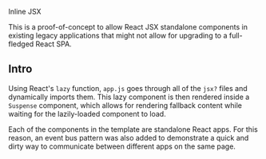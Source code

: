 Inline JSX

This is a proof-of-concept to allow React JSX standalone components in existing legacy applications that might not allow for upgrading to a full-fledged React SPA.

## Intro

Using React's `lazy` function, `app.js` goes through all of the `jsx?` files and dynamically imports them. This lazy component is then rendered inside a `Suspense` component, which allows for rendering fallback content while waiting for the lazily-loaded component to load.

Each of the components in the template are standalone React apps. For this reason, an event bus pattern was also added to demonstrate a quick and dirty way to communicate between different apps on the same page.
